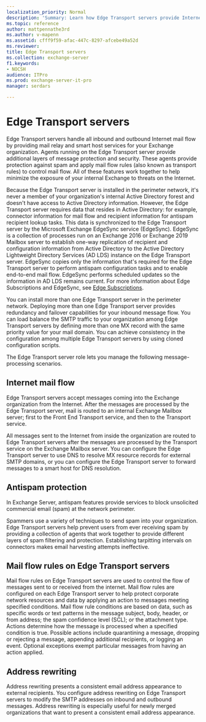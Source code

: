 ```yaml
---
localization_priority: Normal
description: 'Summary: Learn how Edge Transport servers provide Internet mail flow, antispam, and mail flow rules for your Exchange Server organization'
ms.topic: reference
author: mattpennathe3rd
ms.author: v-mapenn
ms.assetid: cfff9f59-afac-447c-8297-afcebe49a52d
ms.reviewer: 
title: Edge Transport servers
ms.collection: exchange-server
f1.keywords:
- NOCSH
audience: ITPro
ms.prod: exchange-server-it-pro
manager: serdars

---
```


# Edge Transport servers

Edge Transport servers handle all inbound and outbound Internet mail flow by providing mail relay and smart host services for your Exchange organization. Agents running on the Edge Transport server provide additional layers of message protection and security. These agents provide protection against spam and apply mail flow rules (also known as transport rules) to control mail flow. All of these features work together to help minimize the exposure of your internal Exchange to threats on the Internet.

Because the Edge Transport server is installed in the perimeter network, it's never a member of your organization's internal Active Directory forest and doesn't have access to Active Directory information. However, the Edge Transport server requires data that resides in Active Directory: for example, connector information for mail flow and recipient information for antispam recipient lookup tasks. This data is synchronized to the Edge Transport server by the Microsoft Exchange EdgeSync service (EdgeSync). EdgeSync is a collection of processes run on an Exchange 2016 or Exchange 2019 Mailbox server to establish one-way replication of recipient and configuration information from Active Directory to the Active Directory Lightweight Directory Services (AD LDS) instance on the Edge Transport server. EdgeSync copies only the information that's required for the Edge Transport server to perform antispam configuration tasks and to enable end-to-end mail flow. EdgeSync performs scheduled updates so the information in AD LDS remains current. For more information about Edge Subscriptions and EdgeSync, see [Edge Subscriptions](edge-subscriptions.md).

You can install more than one Edge Transport server in the perimeter network. Deploying more than one Edge Transport server provides redundancy and failover capabilities for your inbound message flow. You can load balance the SMTP traffic to your organization among Edge Transport servers by defining more than one MX record with the same priority value for your mail domain. You can achieve consistency in the configuration among multiple Edge Transport servers by using cloned configuration scripts.

The Edge Transport server role lets you manage the following message-processing scenarios.

## Internet mail flow

Edge Transport servers accept messages coming into the Exchange organization from the Internet. After the messages are processed by the Edge Transport server, mail is routed to an internal Exchange Mailbox server; first to the Front End Transport service, and then to the Transport service.

All messages sent to the Internet from inside the organization are routed to Edge Transport servers after the messages are processed by the Transport service on the Exchange Mailbox server. You can configure the Edge Transport server to use DNS to resolve MX resource records for external SMTP domains, or you can configure the Edge Transport server to forward messages to a smart host for DNS resolution.

## Antispam protection

In Exchange Server, antispam features provide services to block unsolicited commercial email (spam) at the network perimeter.

Spammers use a variety of techniques to send spam into your organization. Edge Transport servers help prevent users from ever receiving spam by providing a collection of agents that work together to provide different layers of spam filtering and protection. Establishing tarpitting intervals on connectors makes email harvesting attempts ineffective.

## Mail flow rules on Edge Transport servers

Mail flow rules on Edge Transport servers are used to control the flow of messages sent to or received from the internet. Mail flow rules are configured on each Edge Transport server to help protect corporate network resources and data by applying an action to messages meeting specified conditions. Mail flow rule conditions are based on data, such as specific words or text patterns in the message subject, body, header, or from address; the spam confidence level (SCL); or the attachment type. Actions determine how the message is processed when a specified condition is true. Possible actions include quarantining a message, dropping or rejecting a message, appending additional recipients, or logging an event. Optional exceptions exempt particular messages from having an action applied.

## Address rewriting

Address rewriting presents a consistent email address appearance to external recipients. You configure address rewriting on Edge Transport servers to modify the SMTP addresses on inbound and outbound messages. Address rewriting is especially useful for newly merged organizations that want to present a consistent email address appearance.
